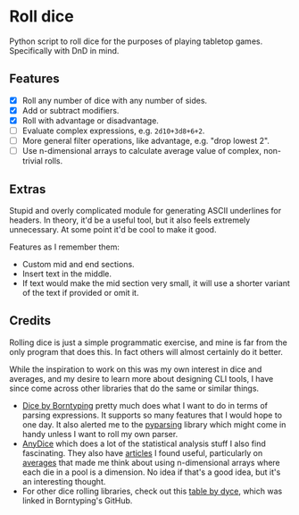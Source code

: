 # Roll dice

Python script to roll dice for the purposes of playing tabletop games. Specifically with DnD in mind.

## Features

- [x] Roll any number of dice with any number of sides.
- [x] Add or subtract modifiers.
- [x] Roll with advantage or disadvantage.
- [ ] Evaluate complex expressions, e.g. `2d10+3d8+6+2`.
- [ ] More general filter operations, like advantage, e.g. "drop lowest 2".
- [ ] Use n-dimensional arrays to calculate average value of complex, non-trivial rolls.

## Extras

Stupid and overly complicated module for generating ASCII underlines for headers.
In theory, it'd be a  useful tool, but it also feels extremely unnecessary. At some point it'd be cool to make it good.

Features as I remember them:

- Custom mid and end sections.
- Insert text in the middle.
- If text would make the mid section very small, it will use a shorter variant of the text if provided or omit it.

## Credits

Rolling dice is just a simple programmatic exercise, and mine is far from the only program that does this. In fact others will almost certainly do it better.

While the inspiration to work on this was my own interest in dice and averages, and my desire to learn more about designing CLI tools, I have since come across other libraries that do the same or similar things.

- [Dice by Borntyping](https://github.com/borntyping/python-dice) pretty much does what I want to do in terms of parsing expressions. It supports so many features that I would hope to one day. It also alerted me to the [pyparsing](https://pypi.org/project/pyparsing/) library which might come in handy unless I want to roll my own parser.
- [AnyDice](https://anydice.com/) which does a lot of the statistical analysis stuff I also find fascinating. They also have [articles](https://anydice.com/articles/) I found useful, particularly on [averages](https://anydice.com/articles/dice-and-averages/) that made me think about using n-dimensional arrays where each die in a pool is a dimension. No idea if that's a good idea, but it's an interesting thought.
- For other dice rolling libraries, check out this [table by dyce](https://posita.github.io/dyce/0.6/#comparison-to-alternatives), which was linked in Borntyping's GitHub.
